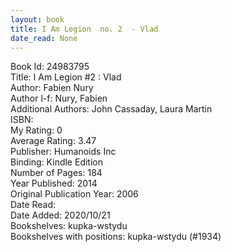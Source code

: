 ```yaml
---
layout: book
title: I Am Legion  no. 2  - Vlad
date_read: None
---
```


Book Id: 24983795<br />
Title: I Am Legion #2 : Vlad<br />
Author: Fabien Nury<br />
Author l-f: Nury, Fabien<br />
Additional Authors: John Cassaday, Laura   Martin<br />
ISBN: <br />
My Rating: 0<br />
Average Rating: 3.47<br />
Publisher: Humanoids Inc<br />
Binding: Kindle Edition<br />
Number of Pages: 184<br />
Year Published: 2014<br />
Original Publication Year: 2006<br />
Date Read: <br />
Date Added: 2020/10/21<br />
Bookshelves: kupka-wstydu<br />
Bookshelves with positions: kupka-wstydu (#1934)<br />

